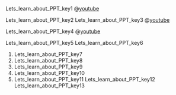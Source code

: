 Lets_learn_about_PPT_key1
@[youtube](xeqTnHO66SU)



Lets_learn_about_PPT_key2
Lets_learn_about_PPT_key3
@[youtube](Vx4yLPh2nNk)

Lets_learn_about_PPT_key4
@[youtube](vSuQQgiimy8)


Lets_learn_about_PPT_key5
Lets_learn_about_PPT_key6
1. Lets_learn_about_PPT_key7
2. Lets_learn_about_PPT_key8
3. Lets_learn_about_PPT_key9
4. Lets_learn_about_PPT_key10
5. Lets_learn_about_PPT_key11
Lets_learn_about_PPT_key12
Lets_learn_about_PPT_key13
